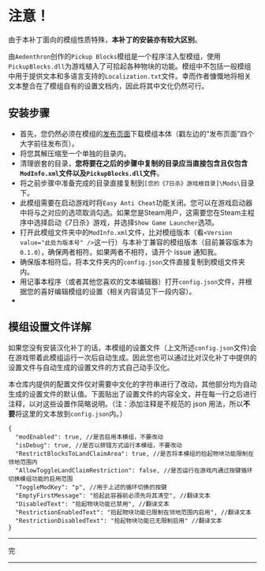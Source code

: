 # 注意！

由于本补丁面向的模组性质特殊，**本补丁的安装亦有较大区别**。

由`Aedenthron`创作的`Pickup Blocks`模组是一个程序注入型模组，使用`PickupBlocks.dll`为游戏植入了可拾起各种物块的功能。模组中不包括一般模组中用于提供文本和多语言支持的`Localization.txt`文件。幸而作者慷慨地将相关文本整合在了模组自有的设置文档内，因此将其中文化仍然可行。

## 安装步骤

* 首先，您仍然必须在模组的[发布页面](https://www.nexusmods.com/7daystodie/mods/2229)下载模组本体（戳左边的“发布页面”四个大字前往发布页）。
* 将您其解压缩至一个单独的目录内。
* 清理嵌套的目录，**您将要在之后的步骤中复制的目录应当直接包含且仅包含`ModInfo.xml`文件以及`PickupBlocks.dll`文件**。
* 将之前步骤中准备完成的目录直接复制到`[您的《7日杀》游戏根目录]\Mods\`目录下。
* 此模组需要在启动游戏时将`Easy Anti Cheat`功能关闭。您可以在游戏启动器中将与之对应的选项取消勾选。如果您是Steam用户，这需要您在Steam主程序中选择启动《7日杀》游戏，并选择`Show Game Launcher`选项。
* 打开此模组文件夹中的`ModInfo.xml`文件，比对模组版本（看`<Version value="此处为版本号" />`这一行）与本补丁兼容的模组版本（目前兼容版本为`0.1.0`），确保两者相符。如果两者不相符，请开个 issue 通知我。
* 确保版本相符后，将本文件夹内的`config.json`文件直接复制到模组文件夹内。
* 用记事本程序（或者其他您喜欢的文本编辑器）打开`config.json`文件，并根据您的喜好编辑模组的设置（相关内容请见下一段内容）。
* 
## 模组设置文件详解

如果您没有安装汉化补丁的话，本模组的设置文件（上文所述`config.json`文件)会在游戏带着此模组运行一次后自动生成。因此您也可以通过比对汉化补丁中提供的设置文件与自动生成的设置文件的方式自己动手汉化。

本仓库内提供的配置文件仅对需要中文化的字符串进行了改动，其他部分均为自动生成的设置文件的默认值。下面贴出了设置文件的内容全文，并在每一行之后进行注释，以对这些设置作简略说明。（注：添加注释是不规范的 json 用法，所以**不要**将这里的文本放到`config.json`内。）
```
{
  "modEnabled": true, //是否启用本模组，不要改动
  "isDebug": true, //是否以排错方式运行本模组，不要改动
  "RestrictBlocksToLandClaimArea": true, //是否将本模组的拾起物块功能限制在领地范围内
  "AllowToggleLandClaimRestriction": false, //是否运行在游戏内通过按键循环切换模组功能的启用范围
  "ToggleModKey": "p", //用于上述的循环切换的按键
  "EmptyFirstMessage": "拾起此容器前必须先将其清空", //翻译文本
  "DisabledText": "拾起物块功能已禁用", //翻译文本
  "RestrictionEnabledText": "拾起物块功能已限制在领地范围内启用", //翻译文本
  "RestrictionDisabledText": "拾起物块功能已无限制启用" //翻译文本
}
```
***
完
***